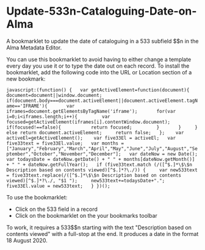 # Update-533n-Cataloguing-Date-on-Alma
A bookmarklet to update the date of cataloguing in a 533 subfield $$n in the Alma Metadata Editor.

You can use this bookmarklet to avoid having to either change a template every day you use it or to type the date out on each record. To install the bookmarklet, add the following code into the URL or Location section of a new bookmark:

```javascript:(function() {   var getActiveElement=function(document){     document=document||window.document;     if(document.body===document.activeElement||document.activeElement.tagName=='IFRAME'){       var iframes=document.getElementsByTagName('iframe');       for(var i=0;i<iframes.length;i++){         var focused=getActiveElement(iframes[i].contentWindow.document);         if(focused!==false){           return focused;         }       }     }     else return document.activeElement;     return false;   };    var activeEl=getActiveElement();    var five33El = activeEl;   var five33text = five33El.value;   var months = ["January","February","March","April","May","June","July","August","September","October","November","December"];   var dateNow = new Date();   var todaysDate = dateNow.getDate() + " " + months[dateNow.getMonth()] + " " + dateNow.getFullYear();   if (five33text.match (/([^$.]*\$\$n Description based on contents viewed)[^$.]*?\./)) {     var new533text = five33text.replace(/([^$.]*\$\$n Description based on contents viewed)[^$.]*?\./, "$1 ");     new533text+=todaysDate+".";     five33El.value = new533text;   } })();```

To use the bookmarklet:

* Click on the 533 field in a record
* Click on the bookmarklet on the your bookmarks toolbar

To work, it requires a 533$$n starting with the text "Description based on contents viewed" with a full-stop at the end. It produces a date in the format 18 August 2020.


